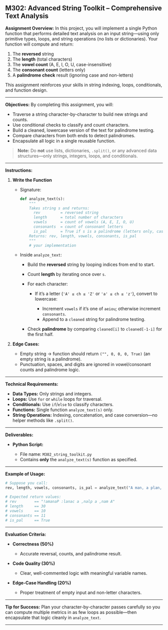 ## M302: Advanced String Toolkit – Comprehensive Text Analysis

**Assignment Overview:**
In this project, you will implement a single Python function that performs detailed text analysis on an input string—using only primitive types, loops, and string operations (no lists or dictionaries). Your function will compute and return:

1. The **reversed** string
2. The **length** (total characters)
3. The **vowel count** (A, E, I, O, U, case-insensitive)
4. The **consonant count** (letters only)
5. A **palindrome check** result (ignoring case and non-letters)

This assignment reinforces your skills in string indexing, loops, conditionals, and function design.

---

**Objectives:**
By completing this assignment, you will:

* Traverse a string character-by-character to build new strings and counts.
* Use conditional checks to classify and count characters.
* Build a cleaned, lowercase version of the text for palindrome testing.
* Compare characters from both ends to detect palindromes.
* Encapsulate all logic in a single reusable function.

> **Note:** Do **not** use lists, dictionaries, `.split()`, or any advanced data structures—only strings, integers, loops, and conditionals.

---

**Instructions:**

1. **Write the Function**

   * Signature:

     ```python
     def analyze_text(s):
         """
         Takes string s and returns:
           rev         = reversed string
           length      = total number of characters
           vowels      = count of vowels (A, E, I, O, U)
           consonants  = count of consonant letters
           is_pal      = True if s is a palindrome (letters only, case-insensitive)
         Returns: rev, length, vowels, consonants, is_pal
         """
         # your implementation
     ```
   * Inside `analyze_text`:

     * Build the **reversed** string by looping indices from end to start.
     * Count **length** by iterating once over `s`.
     * For each character:

       * If it’s a letter (`'A' ≤ ch ≤ 'Z'` or `'a' ≤ ch ≤ 'z'`), convert to lowercase:

         * Increment `vowels` if it’s one of `aeiou`; otherwise increment `consonants`.
         * Append to a `cleaned` string for palindrome testing.
     * Check **palindrome** by comparing `cleaned[i]` to `cleaned[-1-i]` for the first half.

2. **Edge Cases:**

   * Empty string → function should return `("", 0, 0, 0, True)` (an empty string is a palindrome).
   * Punctuation, spaces, and digits are ignored in vowel/consonant counts and palindrome logic.

---

**Technical Requirements:**

* **Data Types:** Only strings and integers.
* **Loops:** Use `for` or `while` loops for traversal.
* **Conditionals:** Use `if`/`else` to classify characters.
* **Functions:** Single function `analyze_text(s)` only.
* **String Operations:** Indexing, concatenation, and case conversion—no helper methods like `.split()`.

---

**Deliverables:**

* **Python Script:**

  * File name: `M302_string_toolkit.py`
  * Contains **only** the `analyze_text(s)` function as specified.

---

**Example of Usage:**

```python
# Suppose you call:
rev, length, vowels, consonants, is_pal = analyze_text("A man, a plan, a canal: Panama!")

# Expected return values:
# rev        == "!amanaP :lanac a ,nalp a ,nam A"
# length     == 30
# vowels     == 10
# consonants == 11
# is_pal     == True
```

---

**Evaluation Criteria:**

* **Correctness (50%)**

  * Accurate reversal, counts, and palindrome result.
* **Code Quality (30%)**

  * Clear, well-commented logic with meaningful variable names.
* **Edge-Case Handling (20%)**

  * Proper treatment of empty input and non-letter characters.

---

**Tip for Success:**
Plan your character-by-character passes carefully so you can compute multiple metrics in as few loops as possible—then encapsulate that logic cleanly in `analyze_text`.

---
